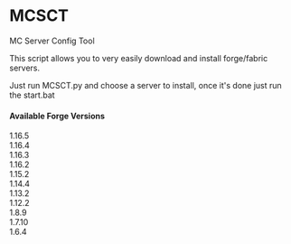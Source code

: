 # MCSCT
MC Server Config Tool

This script allows you to very easily download and install forge/fabric servers.

Just run MCSCT.py and choose a server to install, once it's done just run the start.bat

#### Available Forge Versions

1.16.5  
1.16.4  
1.16.3  
1.16.2  
1.15.2  
1.14.4  
1.13.2  
1.12.2  
1.8.9  
1.7.10  
1.6.4  
